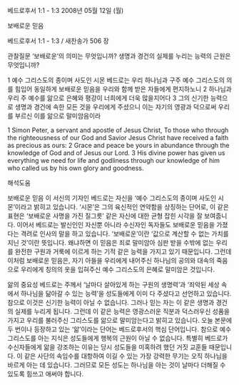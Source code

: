 베드로후서 1:1 - 1:3 
2008년 05월 12일 (월)

보배로운 믿음



베드로후서 1:1 - 1:3 / 새찬송가 506 장


관찰질문
‘보배로운’의 의미는 무엇입니까? 
생명과 경건의 실제를 누리는 능력의 근원은 무엇입니까? 

1 예수 그리스도의 종이며 사도인 시몬 베드로는 우리 하나님과 구주 예수 그리스도의 의를 힘입어 동일하게 보배로운 믿음을 우리와 함께 받은 자들에게 편지하노니 2 하나님과 우리 주 예수를 앎으로 은혜와 평강이 너희에게 더욱 많을지어다 3 그의 신기한 능력으로 생명과 경건에 속한 모든 것을 우리에게 주셨으니 이는 자기의 영광과 덕으로써 우리를 부르신 이를 앎으로 말미암음이라  

1 Simon Peter, a servant and apostle of Jesus Christ, To those who through the righteousness of our God and Savior Jesus Christ have received a faith as precious as ours: 2 Grace and peace be yours in abundance through the knowledge of God and of Jesus our Lord. 3 His divine power has given us everything we need for life and godliness through our knowledge of him who called us by his own glory and goodness.

해석도움





보배로운 믿음  이 서신의 기자인 베드로는 자신을 ‘예수 그리스도의 종이며 사도인 시몬’이라고 밝히고 있습니다. ‘시몬’은 그의 육신적인 연약함을 상징하는 단어로, 이 같은 표현은 ‘보배로운 사명을 가진 질그릇’ 같은 자신에 대한 균형 잡힌 시각을 잘 보여줍니다. 이어서 베드로는 발신인인 자신뿐 아니라 수신자인 독자들도 보배로운 믿음을 가졌다는 격려로 인사의 말을 하고 있습니다. ‘보배로운’이란 ‘값으로 계산할 수 없는 가치를 지닌 것’이란 뜻입니다. 왜냐하면 이 믿음은 죄로 말미암아 심판 받을 수밖에 없는 우리를 완전한 구원과 거룩에 이르게 하는 기적 같은 능력을 가지고 있기 때문입니다. 그런데 이처럼 보배로운 믿음은, 자기 아들을 우리에게 내어주신 하나님의 공의와 대속의 죽음으로 우리에게 칭의의 옷을 입혀주신 예수 그리스도의 은혜로 말미암은 것입니다.    

앎의 중요성  베드로는 주께서 ‘날마다 살아있게 하는 구원의 생명력’과 ‘죄악된 세상 속에서 하나님을 닮아갈 수 있는 능력’을 성도들에게 이미 다 주셨다고 선언하고 있습니다. 참으로 이것은 신기한 능력이 아닐 수 없습니다. 그러나 믿는 자는 이 같은 생명과 경건의 실제를 누리게 됩니다. 그런데 이 같은 능력은 영광스러운 직분과 덕스러우신 성품을 가지고 우리를 불러주신 그리스도를 앎으로 말미암는다고 밝히고 있습니다. 오늘 본문에 두 번이나 등장하고 있는 ‘앎’이라는 단어는 베드로후서의 핵심 단어입니다. 참으로 예수 그리스도를 아는 지식은 성도들에게 행복의 근원이 아닐 수 없습니다. 특별히 베드로가 수신자들에게 앎을 강조하는 이유는 당시 성도들을 미혹하려 했던 거짓 교훈들 때문입니다. 이 같은 사단의 속임수를 대항하여 이길 수 있는 가장 강력한 무기는 오직 하나님을 바르게 아는 데 있습니다. 그러므로 모든 성도는 하나님을 아는 것이 날마다 더해질 수 있도록 힘쓰고 애써야 합니다.